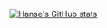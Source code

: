 [![Hanse's GitHub stats](https://github-readme-stats.vercel.app/api?username=hanselu&show_icons=true)](https://github.com/anuraghazra/github-readme-stats)
